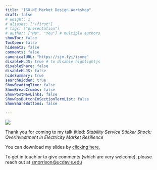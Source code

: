 ```yaml
---
title: "ISO-NE Market Design Workshop"
draft: false
# weight: 1
# aliases: ["/first"]
# tags: ["presentation"]
# author: ["Me", "You"] # multiple authors
showToc: false
TocOpen: false
hidemeta: false
comments: false
canonicalURL: "https://sjm.fyi/isone"
disableHLJS: true # to disable highlightjs
disableShare: false
disableHLJS: false
hideSummary: true
searchHidden: true
ShowReadingTime: false
ShowBreadCrumbs: false
ShowPostNavLinks: false
ShowRssButtonInSectionTermList: false
ShowShareButtons: false

---
```


<img src="/images/osci_transparent.gif">

Thank you for coming to my talk titled: _Stability Service Sticker Shock: Overinvestment in Electricity Market Resilience_

You can download my slides by <a href="https://drive.google.com/uc?export=download&id=1r5oi-Tz5goBHZyEv_BjD7LdRIKer5_ZK">clicking here.</a>

To get in touch or to give comments (which are very welcome), please reach out at smorrison@ucdavis.edu



